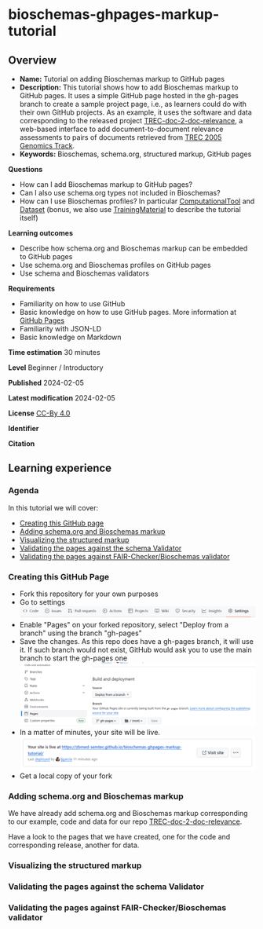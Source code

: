 # bioschemas-ghpages-markup-tutorial

## Overview
* __Name:__ Tutorial on adding Bioschemas markup to GitHub pages
* __Description:__ This tutorial shows how to add Bioschemas markup to GitHub pages. It uses a simple GitHub page hosted in the gh-pages branch to create a sample project page, i.e., as learners could do with their own GitHub projects. As an example, it uses the software and data corresponding to the released project [TREC-doc-2-doc-relevance](https://github.com/zbmed-semtec/TREC-doc-2-doc-relevance), a web-based interface to add document-to-document relevance assessments to pairs of documents retrieved from [TREC 2005 Genomics Track](https://trec.nist.gov/data/genomics/05/genomics.qrels.large.txt). 
* __Keywords:__ Bioschemas, schema.org, structured markup, GitHub pages

__Questions__
* How can I add Bioschemas markup to GitHub pages?
* Can I also use schema.org types not included in Bioschemas?
* How can I use Bioschemas profiles? In particular [ComputationalTool](https://bioschemas.org/profiles/ComputationalTool/1.0-RELEASE) and [Dataset](https://bioschemas.org/profiles/Dataset/1.1-DRAFT) (bonus, we also use [TrainingMaterial](https://bioschemas.org/profiles/TrainingMaterial/1.0-RELEASE) to describe the tutorial itself)

__Learning outcomes__
* Describe how schema.org and Bioschemas markup can be embedded to GitHub pages
* Use schema.org and Bioschemas profiles on GitHub pages
* Use schema and Bioschemas validators

__Requirements__
* Familiarity on how to use GitHub 
* Basic knowledge on how to use GitHub pages. More information at [GitHub Pages](https://pages.github.com/)
* Familiarity with JSON-LD
* Basic knowledge on Markdown

__Time estimation__ 30 minutes

__Level__ Beginner / Introductory

__Published__ 2024-02-05

__Latest modification__ 2024-02-05

__License__ [CC-By 4.0](https://spdx.org/licenses/CC-BY-4.0)

__Identifier__ 

__Citation__ 

## Learning experience

### Agenda
In this tutorial we will cover:
* [Creating this GitHub page](#creating-this-github-page)
* [Adding schema.org and Bioschemas markup](#adding-schemaorg-and-bioschemas-markup)
* [Visualizing the structured markup](#visualizing-the-structured-markup)
* [Validating the pages against the schema Validator](#validating-the-pages-against-the-schema-validator)
* [Validating the pages against FAIR-Checker/Bioschemas validator](#validating-the-pages-against-fair-checkerbioschemas-validator)

### Creating this GitHub Page
* Fork this repository for your own purposes
* Go to settings
![Settings](./images/settings.png)
* Enable "Pages" on your forked repository, select "Deploy from a branch" using the branch "gh-pages" 
* Save the changes. As this repo does have a gh-pages branch, it will use it. If such branch would not exist, GitHub would ask you to use the main branch to start the gh-pages one
![GitHub Pages](./images/pages.png)
* In a matter of minutes, your site will be live. 
![Published pages](./images/pages-published.png)
* Get a local copy of your fork

### Adding schema.org and Bioschemas markup
We have already add schema.org and Bioschemas markup corresponding to our example, code and data for our repo [TREC-doc-2-doc-relevance](https://github.com/zbmed-semtec/TREC-doc-2-doc-relevance).

Have a look to the pages that we have created, one for the code and corresponding release, another for data. 

### Visualizing the structured markup


### Validating the pages against the schema Validator

### Validating the pages against FAIR-Checker/Bioschemas validator